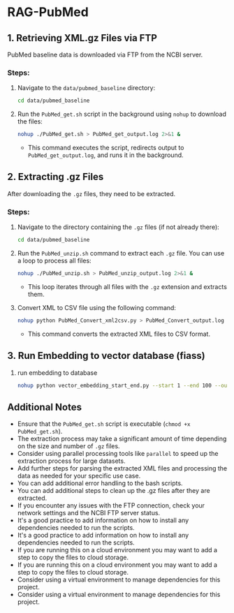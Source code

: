 # RAG-PubMed

## 1. Retrieving XML.gz Files via FTP

PubMed baseline data is downloaded via FTP from the NCBI server.

### Steps:

1.  Navigate to the `data/pubmed_baseline` directory:

    ```bash
    cd data/pubmed_baseline
    ```

2.  Run the `PubMed_get.sh` script in the background using `nohup` to download the files:

    ```bash
    nohup ./PubMed_get.sh > PubMed_get_output.log 2>&1 &
    ```

    - This command executes the script, redirects output to `PubMed_get_output.log`, and runs it in the background.

## 2. Extracting .gz Files

After downloading the `.gz` files, they need to be extracted.

### Steps:

1.  Navigate to the directory containing the `.gz` files (if not already there):

    ```bash
    cd data/pubmed_baseline
    ```

2.  Run the `PubMed_unzip.sh` command to extract each `.gz` file. You can use a loop to process all files:

    ```bash
    nohup ./PubMed_unzip.sh > PubMed_unzip_output.log 2>&1 &
    ```

    - This loop iterates through all files with the `.gz` extension and extracts them.

3.  Convert XML to CSV file using the following command:

    ```bash
    nohup python PubMed_Convert_xml2csv.py > PubMed_Convert_output.log 2>&1 &
    ```

    - This command converts the extracted XML files to CSV format.

## 3. Run Embedding to vector database (fiass)
1. run embedding to database 
    ```bash
    nohup python vector_embedding_start_end.py --start 1 --end 100 --output_dir './output' --batch_size 5000 > ./logs/vector_embedding_1_100_output.log 2>&1 &
    ```

## Additional Notes

- Ensure that the `PubMed_get.sh` script is executable (`chmod +x PubMed_get.sh`).
- The extraction process may take a significant amount of time depending on the size and number of `.gz` files.
- Consider using parallel processing tools like `parallel` to speed up the extraction process for large datasets.
- Add further steps for parsing the extracted XML files and processing the data as needed for your specific use case.
- You can add additional error handling to the bash scripts.
- You can add additional steps to clean up the .gz files after they are extracted.
- If you encounter any issues with the FTP connection, check your network settings and the NCBI FTP server status.
- It's a good practice to add information on how to install any dependencies needed to run the scripts.
- It's a good practice to add information on how to install any dependencies needed to run the scripts.
- If you are running this on a cloud environment you may want to add a step to copy the files to cloud storage.
- If you are running this on a cloud environment you may want to add a step to copy the files to cloud storage.
- Consider using a virtual environment to manage dependencies for this project.
- Consider using a virtual environment to manage dependencies for this project.
